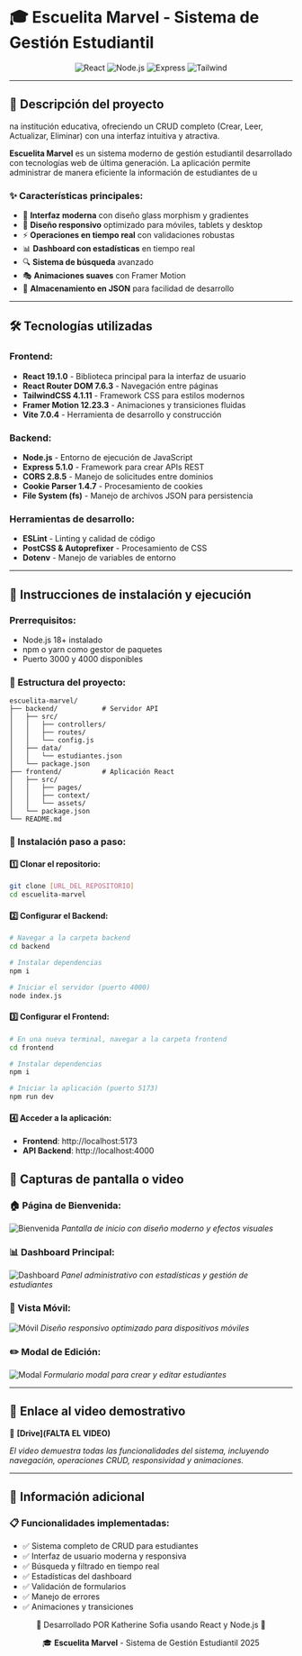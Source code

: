 # 🎓 Escuelita Marvel - Sistema de Gestión Estudiantil

<div align="center">
  <img src="https://img.shields.io/badge/React-19.1.0-61DAFB?style=for-the-badge&logo=react&logoColor=black" alt="React"/>
  <img src="https://img.shields.io/badge/Node.js-18+-339933?style=for-the-badge&logo=node.js&logoColor=white" alt="Node.js"/>
  <img src="https://img.shields.io/badge/Express-5.1.0-000000?style=for-the-badge&logo=express&logoColor=white" alt="Express"/>
  <img src="https://img.shields.io/badge/TailwindCSS-4.1.11-06B6D4?style=for-the-badge&logo=tailwindcss&logoColor=white" alt="Tailwind"/>
</div>

---

## 📖 Descripción del proyecto
na institución educativa, ofreciendo un CRUD completo (Crear, Leer, Actualizar, Eliminar) con una interfaz intuitiva y atractiva.

**Escuelita Marvel** es un sistema moderno de gestión estudiantil desarrollado con tecnologías web de última generación. La aplicación permite administrar de manera eficiente la información de estudiantes de u
### ✨ Características principales:
- 🎨 **Interfaz moderna** con diseño glass morphism y gradientes
- 📱 **Diseño responsivo** optimizado para móviles, tablets y desktop
- ⚡ **Operaciones en tiempo real** con validaciones robustas
- 📊 **Dashboard con estadísticas** en tiempo real
- 🔍 **Sistema de búsqueda** avanzado
- 🎭 **Animaciones suaves** con Framer Motion
- 💾 **Almacenamiento en JSON** para facilidad de desarrollo

---

## 🛠️ Tecnologías utilizadas

### Frontend:
- **React 19.1.0** - Biblioteca principal para la interfaz de usuario
- **React Router DOM 7.6.3** - Navegación entre páginas
- **TailwindCSS 4.1.11** - Framework CSS para estilos modernos
- **Framer Motion 12.23.3** - Animaciones y transiciones fluidas
- **Vite 7.0.4** - Herramienta de desarrollo y construcción

### Backend:
- **Node.js** - Entorno de ejecución de JavaScript
- **Express 5.1.0** - Framework para crear APIs REST
- **CORS 2.8.5** - Manejo de solicitudes entre dominios
- **Cookie Parser 1.4.7** - Procesamiento de cookies
- **File System (fs)** - Manejo de archivos JSON para persistencia

### Herramientas de desarrollo:
- **ESLint** - Linting y calidad de código
- **PostCSS & Autoprefixer** - Procesamiento de CSS
- **Dotenv** - Manejo de variables de entorno

---

## 🚀 Instrucciones de instalación y ejecución

### Prerrequisitos:
- Node.js 18+ instalado
- npm o yarn como gestor de paquetes
- Puerto 3000 y 4000 disponibles

### 📁 Estructura del proyecto:
```
escuelita-marvel/
├── backend/           # Servidor API
│   ├── src/
│   │   ├── controllers/
│   │   ├── routes/
│   │   └── config.js
│   ├── data/
│   │   └── estudiantes.json
│   └── package.json
├── frontend/          # Aplicación React
│   ├── src/
│   │   ├── pages/
│   │   ├── context/
│   │   └── assets/
│   └── package.json
└── README.md
```

### 🔧 Instalación paso a paso:

#### 1️⃣ Clonar el repositorio:
```bash
git clone [URL_DEL_REPOSITORIO]
cd escuelita-marvel
```

#### 2️⃣ Configurar el Backend:
```bash
# Navegar a la carpeta backend
cd backend

# Instalar dependencias
npm i

# Iniciar el servidor (puerto 4000)
node index.js
```

#### 3️⃣ Configurar el Frontend:
```bash
# En una nueva terminal, navegar a la carpeta frontend
cd frontend

# Instalar dependencias
npm i

# Iniciar la aplicación (puerto 5173)
npm run dev
```

#### 4️⃣ Acceder a la aplicación:
- **Frontend**: http://localhost:5173
- **API Backend**: http://localhost:4000

## 📸 Capturas de pantalla o video

### 🏠 Página de Bienvenida:
![Bienvenida]([./screenshots/bienvenida.png](https://drive.google.com/file/d/1-YldZYwuEGhF_KegYjTgi27S6ZhZhbjQ/view?usp=drive_link))
*Pantalla de inicio con diseño moderno y efectos visuales*

### 📊 Dashboard Principal:
![Dashboard]([./screenshots/dashboard.png](https://drive.google.com/file/d/1-DYOhmG483ydh6NYhigeIuRDKCz5N7cs/view?usp=drive_link))
*Panel administrativo con estadísticas y gestión de estudiantes*

### 📱 Vista Móvil:
![Móvil]([./screenshots/mobile.png](https://drive.google.com/file/d/1qbEHyrTKQ1O4pVtqaVq0cnlBKXZ0NqHq/view?usp=drive_link))
*Diseño responsivo optimizado para dispositivos móviles*

### ✏️ Modal de Edición:
![Modal]([./screenshots/modal.png](https://drive.google.com/file/d/1Ppgc79Oudv4M2RaYf0X2O_jbM5xQv3ar/view?usp=drive_link))
*Formulario modal para crear y editar estudiantes*

---

## 🎥 Enlace al video demostrativo

🔗 **[Drive](FALTA EL VIDEO)**

*El video demuestra todas las funcionalidades del sistema, incluyendo navegación, operaciones CRUD, responsividad y animaciones.*

---

## 👥 Información adicional

### 📋 Funcionalidades implementadas:
- ✅ Sistema completo de CRUD para estudiantes
- ✅ Interfaz de usuario moderna y responsiva
- ✅ Búsqueda y filtrado en tiempo real
- ✅ Estadísticas del dashboard
- ✅ Validación de formularios
- ✅ Manejo de errores
- ✅ Animaciones y transiciones

<div align="center">
  <p>💜 Desarrollado POR Katherine Sofia usando React y Node.js 💜</p>
  <p>🎓 <strong>Escuelita Marvel</strong> - Sistema de Gestión Estudiantil 2025</p>
</div>
